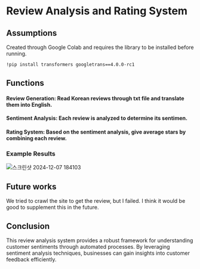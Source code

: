 # Review Analysis and Rating System

## Assumptions

Created through Google Colab and requires the library to be installed before running.

```bash
!pip install transformers googletrans==4.0.0-rc1
```

## Functions
#### Review Generation: Read Korean reviews through txt file and translate them into English.
#### Sentiment Analysis: Each review is analyzed to determine its sentimen.
#### Rating System: Based on the sentiment analysis, give average stars by combining each review.

### Example Results
![스크린샷 2024-12-07 184103](https://github.com/user-attachments/assets/fa1142ae-ae82-4fbc-aaae-acd4374726c2)

## Future works
We tried to crawl the site to get the review, but I failed. I think it would be good to supplement this in the future.

## Conclusion
This review analysis system provides a robust framework for understanding customer sentiments through automated processes. By leveraging sentiment analysis techniques, businesses can gain insights into customer feedback efficiently.
